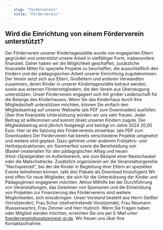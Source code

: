 ```yaml
---
    slug: "forderverein"
    title: "Förderverein"
---
```


## Wird die Einrichtung von einem Förderverein unterstützt?
Der Förderverein unserer Kindertagesstätte wurde von engagierten Eltern gegründet und unterstützt unsere Arbeit in vielfältiger Form, insbesondere finanziell. Daher haben wir die Möglichkeit
geschaffen, zusätzliche finanzielle Mittel für spezielle Projekte zu beschaffen, die ausschließlich
den Kindern und der pädagogischen Arbeit unserer Einrichtung zugutekommen.
Der Verein setzt sich aus Eltern, Großeltern und anderen Verwandten zusammen, deren Kinder in
unserer Kindertagesstätte betreut werden, sowie aus externen Fördermitgliedern, die den Verein
aus Überzeugung unterstützen.
Unser Förderverein engagiert sich mit großer Leidenschaft für die Belange des Kinderhauses. Wenn
Sie das Kinderhaus durch Ihre Mitgliedschaft unterstützen möchten, können Sie einfach den Mitgliedsantrag auf unserer Webseite (als PDF zum Downloaden) ausfüllen.
Über Ihre finanzielle Unterstützung würden wir uns sehr freuen. Jeder Beitrag ist willkommen und
kommt direkt unseren Kindern zugute. Der Mitgliedsbeitrag wird jährlich festgelegt und beträgt
im Jahre 2024 20,00 Euro. Hier ist die Satzung des Fördervereins einsehbar. (als PDF zum Downloaden)
Der Förderverein hat bereits verschiedene Projekte umgesetzt und weitere sind geplant. Dazu gehören unter anderem Frühjahrs- und Herbstputzaktionen, ein Sommerfest sowie die Bereitstellung
von (Bastel-)materialien für den pädagogischen Alltag und neuen (Holz-)Spielgeräten im Außenbereich, wie zum Beispiel einer Nestschaukel oder die Matschstrecke. Zusätzlich organisieren wir
die Veranstaltungsreihe "Nachspielzeit", bei der die Kinder in Begleitung ihrer Eltern an speziellen
Events teilnehmen können. (alle drei Plakate als Download hinzufügen)
Wir sind offen für neue Mitglieder, die sich für die Unterstützung der Kinder und PädagogInnen
engagieren möchten. Aktive Mithilfe bei der Durchführung von Veranstaltungen, das Gewinnen
von Sponsoren und die Entwicklung von Projekten zur Finanzierung des Fördervereins sind weitere
Möglichkeiten, sich einzubringen. Unser Vorstand besteht aus Herrn Geißler (Vorsitzender), Frau
Schur (stellvertretende Vorsitzende), Frau Neumann (Kassenwartin), Frau Zimmer und Herr Hubrich.
Wenn Sie Fragen haben oder Mitglied werden möchten, erreichen Sie uns per E-Mail unter foerderverein@spatzennest-gr.de. Wir freuen uns über Ihre Kontaktaufnahme.